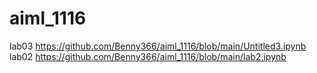 # aiml_1116
lab03 https://github.com/Benny366/aiml_1116/blob/main/Untitled3.ipynb
lab02 https://github.com/Benny366/aiml_1116/blob/main/lab2.ipynb
